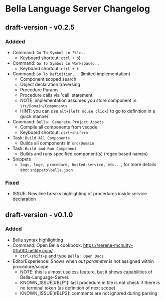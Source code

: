 # Bella Language Server Changelog

## draft-version - v0.2.5

### Addded

* Command: `Go To Symbol in File...`
  * Keyboard shortcut: `ctrl + o`)
* Command: `Go To Symbol in Workspace...`
  * Keyboard shortcut: `ctrl + t`
* Command: `Go To Definition...` (limited implementation)
  * Component scoped search
  * Object declaration traversing
  * Procedure Params
  * Procedure calls via 'call' statement
  * NOTE: implementation assumes you store component in `src/Domain/Components`
  * HINT: you can use `alt+[left mouse click]` to go to definition in a quick manner
* Command: `Bella: Generate Project Assets`
  * Compile all components from vscode
  * Keyboard shortcut:  `ctrl+shift+b`
* Task: `Build All Components`
  * Builds all components in `src/Domain`
* Task: `Build and Run Component`
  * Builds and runs specified component(s) (regex based names)
* Snippets
  * `logi, loge, procedure, hosted-service, etc...`, for more details see: `snippets\bella.json`

### Fixed

* ISSUE: New line breaks highlighting of procedures inside service declaration

## draft-version - v0.1.0

### Added

* Bella syntax highlighting
* Command: Open Bella cookbook: <https://serene-mcnulty-01b0f0.netlify.com/>
  * `ctrl+shift+p` and type `Bella: Open Docs`
* EditorExperience: Shows when *out parameter*  is not assigned within procedure/scope.
  * NOTE: this is almost useless feature, but it shows capabilities of Bella-Language-Server.
  * KNOWN_ISSUE[#BLP1]: last procedure in file is not check if there is no terminal token (as definition of next scope)
  * KNOWN_ISSUE[#BLP2]: comments are not ignored during parsing
